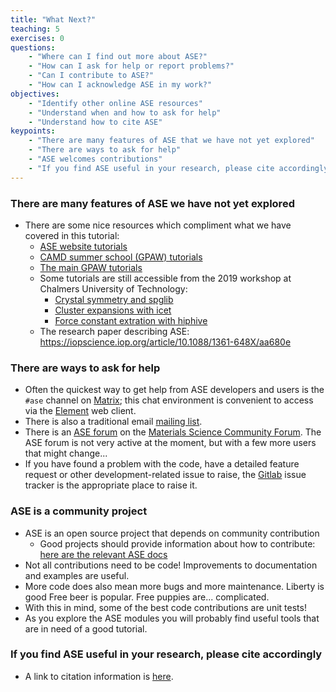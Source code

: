 ```yaml
---
title: "What Next?"
teaching: 5
exercises: 0
questions:
    - "Where can I find out more about ASE?"
    - "How can I ask for help or report problems?"
    - "Can I contribute to ASE?"
    - "How can I acknowledge ASE in my work?"
objectives:
    - "Identify other online ASE resources"
    - "Understand when and how to ask for help"
    - "Understand how to cite ASE"
keypoints:
    - "There are many features of ASE that we have not yet explored"
    - "There are ways to ask for help"
    - "ASE welcomes contributions"
    - "If you find ASE useful in your research, please cite accordingly"
---
```


### There are many features of ASE we have not yet explored

- There are some nice resources which compliment what we have covered in this tutorial:
	- [ASE website tutorials](https://wiki.fysik.dtu.dk/ase/tutorials/tutorials.html)
	- [CAMD summer school (GPAW) tutorials](https://wiki.fysik.dtu.dk/gpaw/summerschools/summerschool22/summerschool22.html)
    - [The main GPAW tutorials](https://wiki.fysik.dtu.dk/gpaw/tutorialsexercises/tutorialsexercises.html)
	- Some tutorials are still accessible from the 2019 workshop at Chalmers University of Technology:
      - [Crystal symmetry and spglib](https://ajjackson.github.io/ase-tutorial-symmetry/)
      - [Cluster expansions with icet](https://ase-workshop.materialsmodeling.org/tutorials/icet/)
      - [Force constant extration with hiphive](https://ase-workshop.materialsmodeling.org/tutorials/hiphive/)
    - The research paper describing ASE: https://iopscience.iop.org/article/10.1088/1361-648X/aa680e

### There are ways to ask for help

- Often the quickest way to get help from ASE developers and users is the `#ase` channel on [Matrix](https://matrix.to/#/!JEiuNJLuxedbohAOuH:matrix.org); this chat environment is convenient to access via the [Element](https://app.element.io/#/room/#ase:matrix.org) web client.
- There is also a traditional email [mailing list](https://listserv.fysik.dtu.dk/mailman/listinfo/ase-users).
- There is an [ASE forum](https://matsci.org/c/ase/36) on the [Materials Science Community Forum](https://matsci.org/). The ASE forum is not very active at the moment, but with a few more users that might change...
- If you have found a problem with the code, have a detailed feature request or other development-related issue to raise, the [Gitlab](https://gitlab.com/ase/ase/-/issues) issue tracker is the appropriate place to raise it.

### ASE is a community project

- ASE is an open source project that depends on community contribution
  - Good projects should provide information about how to contribute: [here are the relevant ASE docs](https://wiki.fysik.dtu.dk/ase/development/development.html)
- Not all contributions need to be code! Improvements to documentation and examples are useful.
- More code does also mean more bugs and more maintenance. Liberty is good Free beer is popular. Free puppies are... complicated.
- With this in mind, some of the best code contributions are unit tests!
- As you explore the ASE modules you will probably find useful tools that are in need of a good tutorial.

### If you find ASE useful in your research, please cite accordingly

- A link to citation information is [here](https://wiki.fysik.dtu.dk/ase/faq.html#how-should-i-cite-ase).
